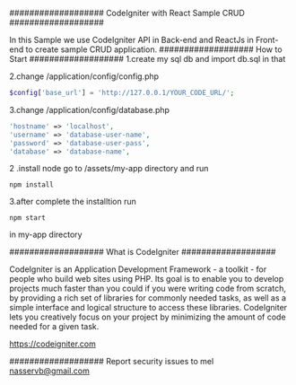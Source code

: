 ###################
CodeIgniter with React Sample CRUD
###################

In this Sample we use CodeIgniter API in Back-end and ReactJs in Front-end to create sample CRUD application.
###################
How to Start
###################
1.create my sql db and import db.sql in that 

2.change /application/config/config.php
```php
$config['base_url'] = 'http://127.0.0.1/YOUR_CODE_URL/';
```

3.change /application/config/database.php
```php
'hostname' => 'localhost',
'username' => 'database-user-name',
'password' => 'database-user-pass',
'database' => 'database-name',
```

2 .install node
go to /assets/my-app directory and run 

```npm install```

3.after complete the installtion run 

```npm start```

in my-app directory



###################
What is CodeIgniter
###################

CodeIgniter is an Application Development Framework - a toolkit - for people
who build web sites using PHP. Its goal is to enable you to develop projects
much faster than you could if you were writing code from scratch, by providing
a rich set of libraries for commonly needed tasks, as well as a simple
interface and logical structure to access these libraries. CodeIgniter lets
you creatively focus on your project by minimizing the amount of code needed
for a given task.

https://codeigniter.com
 
 
###################
Report security issues to mel 
nasservb@gmail.com


 
